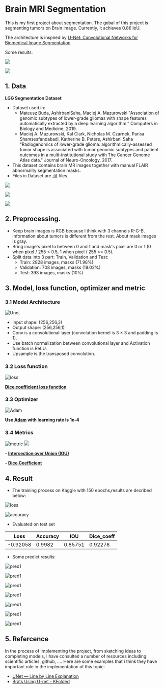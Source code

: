 # Brain MRI Segmentation

This is my first project about segmentation. The gobal of this  project is 
segmenting tumors on Brain image. Currently, it achieves 0.86 IoU. 

The architecture is inspired by [U-Net: Convolutional Networks for Biomedical Image Segmentation](https://lmb.informatik.uni-freiburg.de/people/ronneber/u-net/)

Some results:

![](data/img/results.png)

![](data/img/result2.png)


## 1. Data

**LGG Segmentation Dataset**

- Dataset used in:
    - Mateusz Buda, AshirbaniSaha, Maciej A. Mazurowski "Association of genomic subtypes of lower-grade gliomas with shape features automatically extracted by a deep learning algorithm." Computers in Biology and Medicine, 2019.
    - Maciej A. Mazurowski, Kal Clark, Nicholas M. Czarnek, Parisa Shamsesfandabadi, Katherine B. Peters, Ashirbani Saha "Radiogenomics of lower-grade glioma: algorithmically-assessed tumor shape is associated with tumor genomic subtypes and patient outcomes in a multi-institutional study with The Cancer Genome Atlas data." Journal of Neuro-Oncology, 2017.
- This dataset contains brain MR images together with manual FLAIR abnormality segmentation masks.
- Files in Dataset are [.tif](https://en.wikipedia.org/wiki/TIFF) files.

![](data/img/DataDistribution.png)

![](data/img/DataVisualization.png)

![](data/img/DataVisualization2.png)

## 2. Preprocessing.
- Keep brain images is RGB because I think with 3 channels R-G-B, information about tumors is different from the rest. About mask images is gray.
- Bring image's pixel to between 0 and 1 and mask's pixel are 0 or 1 (0 when pixel / 255 < 0.5, 1 when pixel / 255 >= 0.5).
- Split data into 3 part: Train, Validation and Test:
    + Train: 2828 images, masks (71.98%)
    + Validation: 708 images, masks (18.02%)
    + Test: 393 images, masks (10%)
## 3. Model, loss function, optimizer and metric
### 3.1 Model Architecture

![Unet](data/img/unet.png)

- Input shape: (256,256,3)
- Output shape: (256,256,1)
- Conv is a convolutional layer (convolution kernel is 3 × 3 and padding is 1).
- Use batch normalization between convolutional layer and Activation function is ReLU.
- Upsample is the transposed convolution.
### 3.2 Loss function

![loss](data/img/loss.png)

**[Dice coefficient loss function](https://en.wikipedia.org/wiki/S%C3%B8rensen%E2%80%93Dice_coefficient)**

### 3.3 Optimizer

![Adam](data/img/Adam.png)

**Use [Adam](https://en.wikipedia.org/wiki/Stochastic_gradient_descent#Adam) with learning rate is 1e-4**

### 3.4 Metrics

![metric](data/img/iou.png) 
![](data/img/dice.png)

**- [Intersection over Union (IOU)](https://en.wikipedia.org/wiki/Jaccard_index)**

**- [Dice Coefficient](https://en.wikipedia.org/wiki/S%C3%B8rensen%E2%80%93Dice_coefficient)**

## 4. Result

- The training process on Kaggle with 150 epochs,results are decribed below: 

![loss](data/img/lossresult.png)

![accuracy](data/img/accresult.png)

- Evaluated on test set 

Loss | Accuracy | IOU | Dice_coeff
---- | ----- | -------- | ------ 
-0.92058	| 0.9982	|0.85751|	0.92278

- Some predict results:

![pred1](data/img/pred1.png)

![pred1](data/img/pred2.png)

![pred1](data/img/pred3.png)

![pred1](data/img/pred4.png)

![pred1](data/img/pre5.png)

![pred1](data/img/pred6.png)

![pred1](data/img/pred7.png)

## 5. Refercence

In the process of implementing the project, from sketching ideas to completing models, I have consulted a number of resources including scientific articles, github, .... Here are some examples that i think they have important role in the implementation of this topic:

- [UNet — Line by Line Explanation](https://towardsdatascience.com/unet-line-by-line-explanation-9b191c76baf5)
- [Brats Using U-net - KFolded](https://www.kaggle.com/mdbadiuzzamanshuvo/brats-using-u-net-kfolded)



